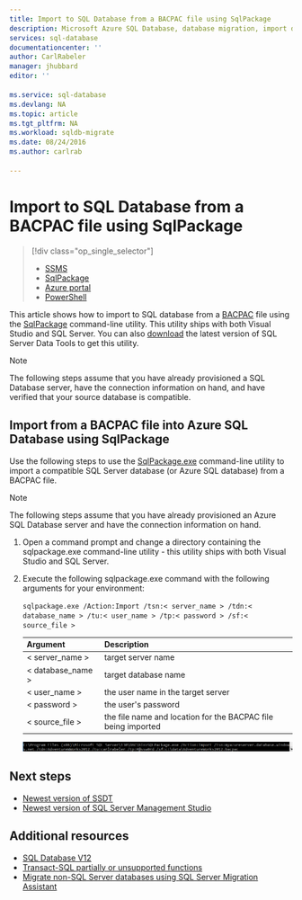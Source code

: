```yaml
---
title: Import to SQL Database from a BACPAC file using SqlPackage
description: Microsoft Azure SQL Database, database migration, import database, import BACPAC file, sqlpackage
services: sql-database
documentationcenter: ''
author: CarlRabeler
manager: jhubbard
editor: ''

ms.service: sql-database
ms.devlang: NA
ms.topic: article
ms.tgt_pltfrm: NA
ms.workload: sqldb-migrate
ms.date: 08/24/2016
ms.author: carlrab

---
```

# Import to SQL Database from a BACPAC file using SqlPackage
> [!div class="op_single_selector"]
> * [SSMS](sql-database-cloud-migrate-compatible-import-bacpac-ssms.md)
> * [SqlPackage](sql-database-cloud-migrate-compatible-import-bacpac-sqlpackage.md)
> * [Azure portal](sql-database-import.md)
> * [PowerShell](sql-database-import-powershell.md)
> 
> 

This article shows how to import to SQL database from a [BACPAC](https://msdn.microsoft.com/library/ee210546.aspx#Anchor_4) file using the [SqlPackage](https://msdn.microsoft.com/library/hh550080.aspx) command-line utility. This utility ships with both Visual Studio and SQL Server. You can also [download](https://msdn.microsoft.com/library/mt204009.aspx) the latest version of SQL Server Data Tools to get this utility.

> [!NOTE]
> The following steps assume that you have already provisioned a SQL Database server, have the connection information on hand, and have verified that your source database is compatible.
> 
> 

## Import from a BACPAC file into Azure SQL Database using SqlPackage
Use the following steps to use the [SqlPackage.exe](https://msdn.microsoft.com/library/hh550080.aspx) command-line utility to import a compatible SQL Server database (or Azure SQL database) from a BACPAC file.

> [!NOTE]
> The following steps assume that you have already provisioned an Azure SQL Database server and have the connection information on hand.
> 
> 

1. Open a command prompt and change a directory containing the sqlpackage.exe command-line utility - this utility ships with both Visual Studio and SQL Server.
2. Execute the following sqlpackage.exe command with the following arguments for your environment:
   
    `sqlpackage.exe /Action:Import /tsn:< server_name > /tdn:< database_name > /tu:< user_name > /tp:< password > /sf:< source_file >`
   
   | Argument | Description |
   | --- | --- |
   | < server_name > |target server name |
   | < database_name > |target database name |
   | < user_name > |the user name in the target server |
   | < password > |the user's password |
   | < source_file > |the file name and location for the BACPAC file being imported |
   
    ![Export a data-tier application from the Tasks menu](./media/sql-database-cloud-migrate/TestForCompatibilityUsingSQLPackage01c.png)

## Next steps
* [Newest version of SSDT](https://msdn.microsoft.com/library/mt204009.aspx)
* [Newest version of SQL Server Management Studio](https://msdn.microsoft.com/library/mt238290.aspx)

## Additional resources
* [SQL Database V12](sql-database-v12-whats-new.md)
* [Transact-SQL partially or unsupported functions](sql-database-transact-sql-information.md)
* [Migrate non-SQL Server databases using SQL Server Migration Assistant](http://blogs.msdn.com/b/ssma/)

